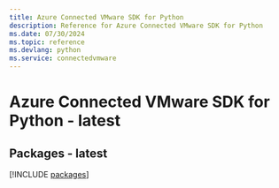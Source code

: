 ```yaml
---
title: Azure Connected VMware SDK for Python
description: Reference for Azure Connected VMware SDK for Python
ms.date: 07/30/2024
ms.topic: reference
ms.devlang: python
ms.service: connectedvmware
---
```

# Azure Connected VMware SDK for Python - latest
## Packages - latest
[!INCLUDE [packages](connected-vmware-index.md)]